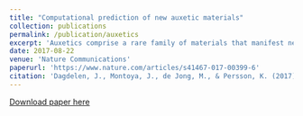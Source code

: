 ```yaml
---
title: "Computational prediction of new auxetic materials"
collection: publications
permalink: /publication/auxetics
excerpt: 'Auxetics comprise a rare family of materials that manifest negative Poisson’s ratio, which causes an expansion instead of contraction under tension. Most known homogeneously auxetic materials are porous foams or artificial macrostructures and there are few examples of inorganic materials that exhibit this behavior as polycrystalline solids. It is now possible to accelerate the discovery of materials with target properties, such as auxetics, using high-throughput computations, open databases, and efficient search algorithms. Candidates exhibiting features correlating with auxetic behavior were chosen from the set of more than 67 000 materials in the Materials Project database. Poisson’s ratios were derived from the calculated elastic tensor of each material in this reduced set of compounds. We report that this strategy results in the prediction of three previously unidentified homogeneously auxetic materials as well as...'
date: 2017-08-22
venue: 'Nature Communications'
paperurl: 'https://www.nature.com/articles/s41467-017-00399-6'
citation: 'Dagdelen, J., Montoya, J., de Jong, M., & Persson, K. (2017). Computational prediction of new auxetic materials. Nature Communications, 8(323). https://doi.org/10.1038/s41467-017-00399-6'
---
```


[Download paper here](https://www.nature.com/articles/s41467-017-00399-6.pdf)
